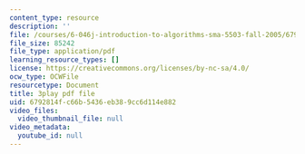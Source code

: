 ```yaml
---
content_type: resource
description: ''
file: /courses/6-046j-introduction-to-algorithms-sma-5503-fall-2005/6792814fc66b5436eb389cc6d114e882_Sygq1e0xWnM.pdf
file_size: 85242
file_type: application/pdf
learning_resource_types: []
license: https://creativecommons.org/licenses/by-nc-sa/4.0/
ocw_type: OCWFile
resourcetype: Document
title: 3play pdf file
uid: 6792814f-c66b-5436-eb38-9cc6d114e882
video_files:
  video_thumbnail_file: null
video_metadata:
  youtube_id: null
---
```

